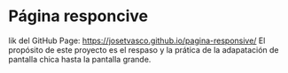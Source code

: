 # Página responcive

lik del GitHub Page: https://josetvasco.github.io/pagina-responsive/
El propósito de este proyecto es el respaso y la prática de la adapatación de pantalla chica hasta la pantalla grande.
